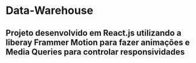 # Data-Warehouse

## Projeto desenvolvido em React.js utilizando a liberay Frammer Motion para fazer animações e Media Queries para controlar responsividades
